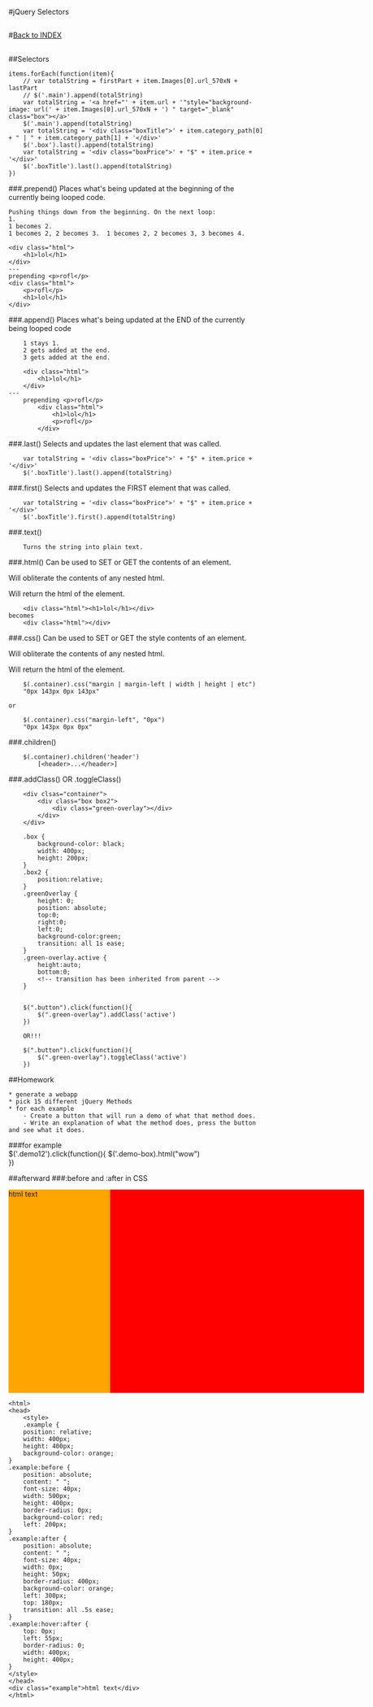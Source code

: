 #jQuery Selectors
## 

#[Back to INDEX](../../Iron%20Yard%20Index.md)
## 

##Selectors

	items.forEach(function(item){
    	// var totalString = firstPart + item.Images[0].url_570xN + lastPart
    	// $('.main').append(totalString)
    	var totalString = '<a href="' + item.url + '"style="background-image: url(' + item.Images[0].url_570xN + ') " target="_blank" class="box"></a>'
    	$('.main').append(totalString)
		var totalString = '<div class="boxTitle">' + item.category_path[0] + " | " + item.category_path[1] + '</div>'
    	$('.box').last().append(totalString)
    	var totalString = '<div class="boxPrice">' + "$" + item.price + '</div>'
    	$('.boxTitle').last().append(totalString)
	})

###.prepend()
Places what's being updated at the beginning of the currently being looped code.

	Pushing things down from the beginning. On the next loop:
	1.  
	1 becomes 2. 
	1 becomes 2, 2 becomes 3.  1 becomes 2, 2 becomes 3, 3 becomes 4.

	<div class="html">
		<h1>lol</h1>
	</div>
	---
	prepending <p>rofl</p>
	<div class="html">
		<p>rofl</p>
		<h1>lol</h1>
	</div>


###.append()
Places what's being updated at the END of the currently being looped code

		1 stays 1.
		2 gets added at the end.
		3 gets added at the end.
	
		<div class="html">
			<h1>lol</h1>
		</div>
	---
		prepending <p>rofl</p>
			<div class="html">
				<h1>lol</h1>
				<p>rofl</p>
			</div>


###.last()
Selects and updates the last element that was called.
	
	    var totalString = '<div class="boxPrice">' + "$" + item.price + '</div>'
    	$('.boxTitle').last().append(totalString)
    	
###.first()
Selects and updates the FIRST element that was called.

	    var totalString = '<div class="boxPrice">' + "$" + item.price + '</div>'
    	$('.boxTitle').first().append(totalString)


###.text()

		Turns the string into plain text.
	
###.html()
Can be used to SET or GET the contents of an element.

Will obliterate the contents of any nested html.

Will return the html of the element.

		<div class="html"><h1>lol</h1></div>
	becomes
		<div class="html"></div>

###.css()
Can be used to SET or GET the style contents of an element.

Will obliterate the contents of any nested html.

Will return the html of the element.

		$(.container).css("margin | margin-left | width | height | etc")
		"0px 143px 0px 143px"

	or

		$(.container).css("margin-left", "0px")
		"0px 143px 0px 0px"


###.children()

		$(.container).children('header')
			[<header>...</header>]
			
###.addClass() OR .toggleClass()
		
		<div clsas="container">
			<div class="box box2">
				<div class="green-overlay"></div>
			</div>
		</div>
		
		.box {
			background-color: black;
			width: 400px;
			height: 200px;
		}
		.box2 {
			position:relative;
		}
		.greenOverlay {
			height: 0;
			position: absolute;
			top:0;
			right:0;
			left:0;
			background-color:green;
			transition: all 1s ease;
		}
		.green-overlay.active {
			height:auto;
			bottom:0;
			<!-- transition has been inherited from parent -->
		}
		
		
		$(".button").click(function(){
			$(".green-overlay").addClass('active')
		})
		
		OR!!!
		
		$(".button").click(function(){
			$(".green-overlay").toggleClass('active')
		})
			
##Homework

	* generate a webapp
	* pick 15 different jQuery Methods
	* for each example
		- Create a button that will run a demo of what that method does.
		- Write an explanation of what the method does, press the button and see what it does.
		
###for example			
		$('.demo12').click(function(){
			$('.demo-box).html("wow")		
		})


##afterward
###:before and :after in CSS


<html>
<head>
		<style>
		.example {
		position: relative;
		width: 400px;
		height: 400px;
		background-color: orange;
	}
	.example:before {
		position: absolute;
		content: " ";
		font-size: 40px;
		width: 500px;
		height: 400px;
		border-radius: 0px;
		background-color: red;
		left: 200px;
	}
	.example:after {
		position: absolute;
		content: " ";
		font-size: 40px;
		width: 0px;
		height: 50px;
		border-radius: 300px;
		background-color: orange;
		left: 300px;
		top: 180px;
		transition: all .5s ease;
	}
	.example:hover:after {
		top: 0px;
		left: 55px;
		border-radius: 10px;
		width: 400px;
		height: 400px;
	}
		</style>
</head>
		<div class="example">html text</div>
</html>


	<html>
	<head>
		<style>
		.example {
		position: relative;
		width: 400px;
		height: 400px;
		background-color: orange;
	}
	.example:before {
		position: absolute;
		content: " ";
		font-size: 40px;
		width: 500px;
		height: 400px;
		border-radius: 0px;
		background-color: red;
		left: 200px;
	}
	.example:after {
		position: absolute;
		content: " ";
		font-size: 40px;
		width: 0px;
		height: 50px;
		border-radius: 400px;
		background-color: orange;
		left: 300px;
		top: 180px;
		transition: all .5s ease;
	}
	.example:hover:after {
		top: 0px;
		left: 55px;
		border-radius: 0;
		width: 400px;
		height: 400px;
	}
	</style>
	</head>
	<div class="example">html text</div>
	</html>


 
	
	
	
	
	
	
	
	
	
	
	
	
	
	
	
	
	


